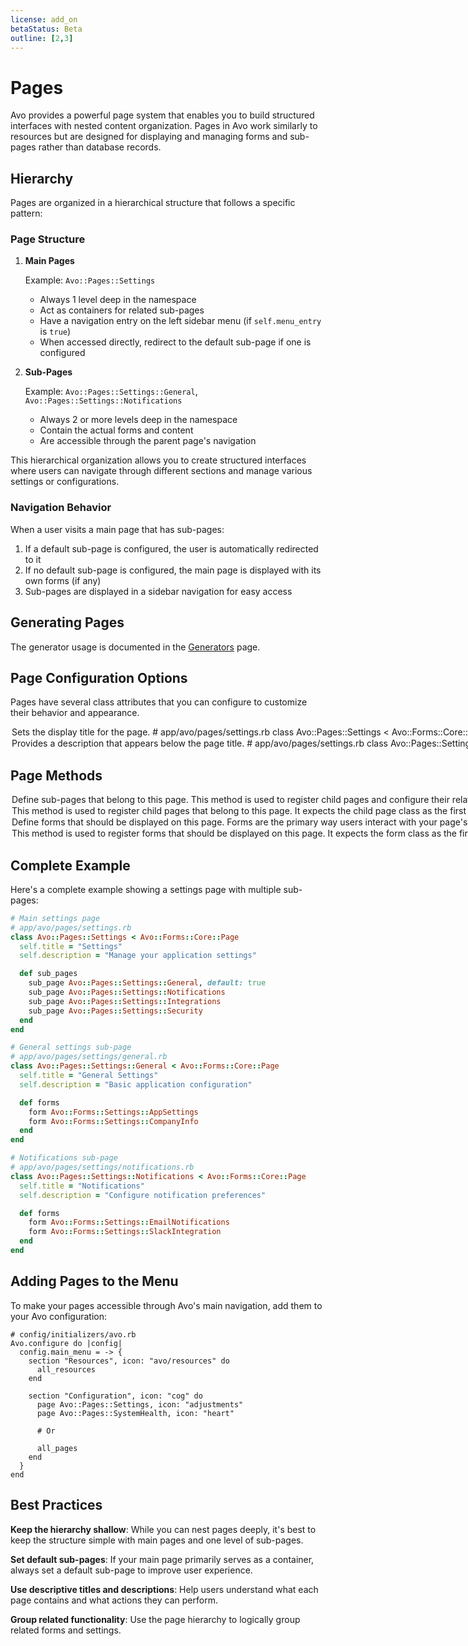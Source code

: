 ```yaml
---
license: add_on
betaStatus: Beta
outline: [2,3]
---
```


# Pages

Avo provides a powerful page system that enables you to build structured interfaces with nested content organization. Pages in Avo work similarly to resources but are designed for displaying and managing forms and sub-pages rather than database records.

## Hierarchy

Pages are organized in a hierarchical structure that follows a specific pattern:

### Page Structure

1. **Main Pages**

   Example: `Avo::Pages::Settings`

   - Always 1 level deep in the namespace
   - Act as containers for related sub-pages
   - Have a navigation entry on the left sidebar menu (if `self.menu_entry` is `true`)
   - When accessed directly, redirect to the default sub-page if one is configured

2. **Sub-Pages**

   Example: `Avo::Pages::Settings::General`, `Avo::Pages::Settings::Notifications`

   - Always 2 or more levels deep in the namespace
   - Contain the actual forms and content
   - Are accessible through the parent page's navigation

This hierarchical organization allows you to create structured interfaces where users can navigate through different sections and manage various settings or configurations.

### Navigation Behavior

When a user visits a main page that has sub-pages:

1. If a default sub-page is configured, the user is automatically redirected to it
2. If no default sub-page is configured, the main page is displayed with its own forms (if any)
3. Sub-pages are displayed in a sidebar navigation for easy access

## Generating Pages

The generator usage is documented in the [Generators](./generator.html#page-generator) page.

## Page Configuration Options

Pages have several class attributes that you can configure to customize their behavior and appearance.

<Option name="self.title" headingSize=3>

Sets the display title for the page.

```ruby{3}
# app/avo/pages/settings.rb
class Avo::Pages::Settings < Avo::Forms::Core::Page
  self.title = "Application Settings"
end
```
</Option>

<Option name="self.description" headingSize=3>

Provides a description that appears below the page title.

```ruby{3}
# app/avo/pages/settings.rb
class Avo::Pages::Settings < Avo::Forms::Core::Page
  self.description = "Manage your application settings and preferences"
end
```

</Option>


## Page Methods

<Option name="def sub_pages" headingSize=3>


Define sub-pages that belong to this page. This method is used to register child pages and configure their relationship to the parent.

```ruby{3-5}
# app/avo/pages/settings.rb
class Avo::Pages::Settings < Avo::Forms::Core::Page
  def sub_pages
    # ...
  end
end
```

</Option>

<Option name="sub_page" headingSize=3>

This method is used to register child pages that belong to this page.

It expects the child page class as the first argument.

```ruby
# app/avo/pages/settings.rb
class Avo::Pages::Settings < Avo::Forms::Core::Page
  def sub_pages
    sub_page Avo::Pages::Settings::General # [!code focus]
  end
end
```

When defining sub-pages, you can pass additional options:

<div class="pl-8">

#### `default`

Marks a sub-page as the default one to display when the main page is accessed.

**Default value**: `false`

**Possible values**: `true` or `false`

```ruby
# app/avo/pages/settings.rb
class Avo::Pages::Settings < Avo::Forms::Core::Page
  def sub_pages
    sub_page Avo::Pages::Settings::General, default: true # [!code focus]
    sub_page Avo::Pages::Settings::Notifications
  end
end
```

</div>

</Option>

<Option name="def forms" headingSize=3>

Define forms that should be displayed on this page. Forms are the primary way users interact with your page's functionality.

```ruby{3-5}
# app/avo/pages/settings/general.rb
class Avo::Pages::Settings::General < Avo::Forms::Core::Page
  def forms
    # ...
  end
end
```

You can define multiple forms on a single page, and they will be displayed in the order you declare them.
</Option>

<Option name="form" headingSize=3>

This method is used to register forms that should be displayed on this page.

It expects the form class as the first argument.

```ruby
# app/avo/pages/settings/general.rb
class Avo::Pages::Settings::General < Avo::Forms::Core::Page
  def forms
    form Avo::Forms::Settings::AppSettings # [!code focus]
    form Avo::Forms::Settings::ProfileSettings # [!code focus]
  end
end
```


</Option>

## Complete Example

Here's a complete example showing a settings page with multiple sub-pages:

```ruby
# Main settings page
# app/avo/pages/settings.rb
class Avo::Pages::Settings < Avo::Forms::Core::Page
  self.title = "Settings"
  self.description = "Manage your application settings"

  def sub_pages
    sub_page Avo::Pages::Settings::General, default: true
    sub_page Avo::Pages::Settings::Notifications
    sub_page Avo::Pages::Settings::Integrations
    sub_page Avo::Pages::Settings::Security
  end
end
```

```ruby
# General settings sub-page
# app/avo/pages/settings/general.rb
class Avo::Pages::Settings::General < Avo::Forms::Core::Page
  self.title = "General Settings"
  self.description = "Basic application configuration"

  def forms
    form Avo::Forms::Settings::AppSettings
    form Avo::Forms::Settings::CompanyInfo
  end
end
```

```ruby
# Notifications sub-page
# app/avo/pages/settings/notifications.rb
class Avo::Pages::Settings::Notifications < Avo::Forms::Core::Page
  self.title = "Notifications"
  self.description = "Configure notification preferences"

  def forms
    form Avo::Forms::Settings::EmailNotifications
    form Avo::Forms::Settings::SlackIntegration
  end
end
```

## Adding Pages to the Menu

<LicenseReq license="pro"/>

To make your pages accessible through Avo's main navigation, add them to your Avo configuration:

```ruby{9-10,12,14}
# config/initializers/avo.rb
Avo.configure do |config|
  config.main_menu = -> {
    section "Resources", icon: "avo/resources" do
      all_resources
    end

    section "Configuration", icon: "cog" do
      page Avo::Pages::Settings, icon: "adjustments"
      page Avo::Pages::SystemHealth, icon: "heart"

      # Or

      all_pages
    end
  }
end
```


## Best Practices

**Keep the hierarchy shallow**: While you can nest pages deeply, it's best to keep the structure simple with main pages and one level of sub-pages.

**Set default sub-pages**: If your main page primarily serves as a container, always set a default sub-page to improve user experience.

**Use descriptive titles and descriptions**: Help users understand what each page contains and what actions they can perform.

**Group related functionality**: Use the page hierarchy to logically group related forms and settings.
